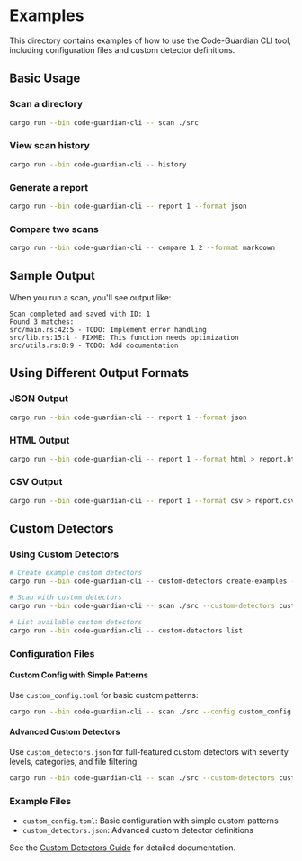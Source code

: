 # Examples

This directory contains examples of how to use the Code-Guardian CLI tool, including configuration files and custom detector definitions.

## Basic Usage

### Scan a directory
```bash
cargo run --bin code-guardian-cli -- scan ./src
```

### View scan history
```bash
cargo run --bin code-guardian-cli -- history
```

### Generate a report
```bash
cargo run --bin code-guardian-cli -- report 1 --format json
```

### Compare two scans
```bash
cargo run --bin code-guardian-cli -- compare 1 2 --format markdown
```

## Sample Output

When you run a scan, you'll see output like:

```
Scan completed and saved with ID: 1
Found 3 matches:
src/main.rs:42:5 - TODO: Implement error handling
src/lib.rs:15:1 - FIXME: This function needs optimization
src/utils.rs:8:9 - TODO: Add documentation
```

## Using Different Output Formats

### JSON Output
```bash
cargo run --bin code-guardian-cli -- report 1 --format json
```

### HTML Output
```bash
cargo run --bin code-guardian-cli -- report 1 --format html > report.html
```

### CSV Output
```bash
cargo run --bin code-guardian-cli -- report 1 --format csv > report.csv
```

## Custom Detectors

### Using Custom Detectors

```bash
# Create example custom detectors
cargo run --bin code-guardian-cli -- custom-detectors create-examples --output custom_detectors.json

# Scan with custom detectors
cargo run --bin code-guardian-cli -- scan ./src --custom-detectors custom_detectors.json

# List available custom detectors
cargo run --bin code-guardian-cli -- custom-detectors list
```

### Configuration Files

#### Custom Config with Simple Patterns

Use `custom_config.toml` for basic custom patterns:

```bash
cargo run --bin code-guardian-cli -- scan ./src --config custom_config.toml
```

#### Advanced Custom Detectors

Use `custom_detectors.json` for full-featured custom detectors with severity levels, categories, and file filtering:

```bash
cargo run --bin code-guardian-cli -- scan ./src --custom-detectors custom_detectors.json
```

### Example Files

- `custom_config.toml`: Basic configuration with simple custom patterns
- `custom_detectors.json`: Advanced custom detector definitions

See the [Custom Detectors Guide](../docs/tutorials/custom-detectors.md) for detailed documentation.